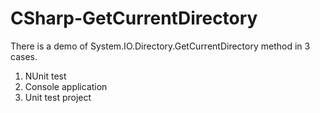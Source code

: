 # CSharp-GetCurrentDirectory
There is a demo of System.IO.Directory.GetCurrentDirectory method in 3 cases.  
1. NUnit test  
2. Console application  
3. Unit test project  
